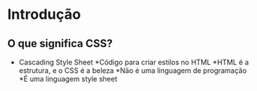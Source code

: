 # Introdução

## O que significa CSS?
* Cascading Style Sheet
*Código para criar estilos no HTML
*HTML é a estrutura, e o CSS é a beleza
*Não é uma linguagem de programação
*É uma linguagem style sheet